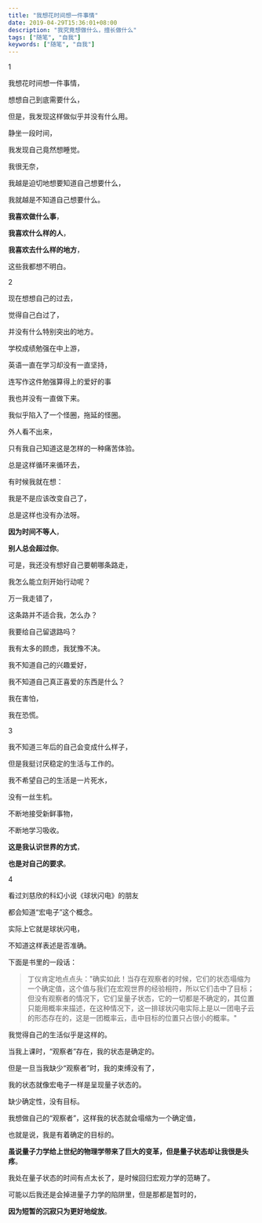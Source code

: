 ```yaml
---
title: "我想花时间想一件事情"
date: 2019-04-29T15:36:01+08:00
description: "我究竟想做什么，擅长做什么"
tags: ["随笔", "自我"]
keywords: ["随笔", "自我"]
---
```


1

我想花时间想一件事情，

想想自己到底需要什么，

但是，我发现这样做似乎并没有什么用。

静坐一段时间，

我发现自己竟然想睡觉。

我很无奈，

我越是迫切地想要知道自己想要什么，

我就越是不知道自己想要什么。

**我喜欢做什么事**，

**我喜欢什么样的人**，

**我喜欢去什么样的地方**，

这些我都想不明白。

2

现在想想自己的过去，

觉得自己白过了，

并没有什么特别突出的地方。

学校成绩勉强在中上游，

英语一直在学习却没有一直坚持，

连写作这件勉强算得上的爱好的事

我也并没有一直做下来。

我似乎陷入了一个怪圈，拖延的怪圈。

外人看不出来，

只有我自己知道这是怎样的一种痛苦体验。

总是这样循环来循环去，

有时候我就在想：

我是不是应该改变自己了，

总是这样也没有办法呀。

**因为时间不等人**，

**别人总会超过你**。

可是，我还没有想好自己要朝哪条路走，

我怎么能立刻开始行动呢？

万一我走错了，

这条路并不适合我，怎么办？

我要给自己留退路吗？

我有太多的顾虑，我犹豫不决。

我不知道自己的兴趣爱好，

我不知道自己真正喜爱的东西是什么？

我在害怕，

我在恐慌。

3

我不知道三年后的自己会变成什么样子，

但是我挺讨厌稳定的生活与工作的。

我不希望自己的生活是一片死水，

没有一丝生机。

不断地接受新鲜事物，

不断地学习吸收。

**这是我认识世界的方式**，

**也是对自己的要求**。

4

看过刘慈欣的科幻小说《球状闪电》的朋友

都会知道“宏电子”这个概念。

实际上它就是球状闪电，

不知道这样表述是否准确。

下面是书里的一段话：

> 丁仪肯定地点点头："确实如此！当存在观察者的时候，它们的状态塌缩为一个确定值，这个值与我们在宏观世界的经验相符，所以它们击中了目标；但没有观察者的情况下，它们呈量子状态，它的一切都是不确定的，其位置只能用概率来描述，在这种情况下，这一排球状闪电实际上是以一团电子云的形态存在的，这是一团概率云，击中目标的位置只占很小的概率。"

我觉得自己的生活似乎是这样的。

当我上课时，“观察者”存在，我的状态是确定的。

但是一旦当我缺少“观察者”时，我的束缚没有了，

我的状态就像宏电子一样是呈现量子状态的。

缺少确定性，没有目标。

我想做自己的“观察者”，这样我的状态就会塌缩为一个确定值，

也就是说，我是有着确定的目标的。

**虽说量子力学给上世纪的物理学带来了巨大的变革，但是量子状态却让我很是头疼**。

我处在量子状态的时间有点太长了，是时候回归宏观力学的范畴了。

可能以后我还是会掉进量子力学的陷阱里，但是那都是暂时的，

**因为短暂的沉寂只为更好地绽放**。

